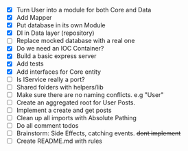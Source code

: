 - [x] Turn User into a module for both Core and Data
- [x] Add Mapper
- [x] Put database in its own Module
- [x] DI in Data layer (repository)
- [ ] Replace mocked database with a real one
- [x] Do we need an IOC Container?
- [x] Build a basic express server
- [x] Add tests
- [x] Add interfaces for Core entity
- [ ] Is IService really a port?
- [ ] Shared folders with helpers/lib
- [ ] Make sure there are no naming conflicts. e.g "User"
- [ ] Create an aggregated root for User Posts.
- [ ] Implement a create and get posts
- [ ] Clean up all imports with Absolute Pathing
- [ ] Do all comment todos
- [ ] Brainstorm: Side Effects, catching events. ~~dont implement~~
- [ ] Create README.md with rules
